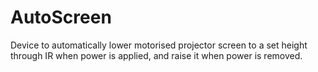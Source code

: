 # AutoScreen
Device to automatically lower motorised projector screen to a set height through IR when power is applied, and raise it when power is removed.
